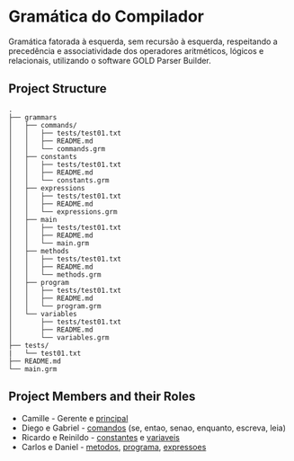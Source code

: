 # Gramática do Compilador

Gramática fatorada à esquerda, sem recursão à esquerda, respeitando a precedência e associatividade dos operadores aritméticos, lógicos e relacionais, utilizando o software GOLD Parser Builder.

## Project Structure
```
.
├── grammars
│   ├── commands/
│   │   ├── tests/test01.txt
│   │   ├── README.md
│   │   └── commands.grm
│   ├── constants
│   │   ├── tests/test01.txt
│   │   ├── README.md
│   │   └── constants.grm
│   ├── expressions
│   │   ├── tests/test01.txt
│   │   ├── README.md
│   │   └── expressions.grm
│   ├── main
│   │   ├── tests/test01.txt
│   │   ├── README.md
│   │   └── main.grm
│   ├── methods
│   │   ├── tests/test01.txt
│   │   ├── README.md
│   │   └── methods.grm
│   ├── program
│   │   ├── tests/test01.txt
│   │   ├── README.md
│   │   └── program.grm
│   └── variables
│       ├── tests/test01.txt
│       ├── README.md
│       └── variables.grm
├── tests/
|   └── test01.txt
├── README.md
└── main.grm
```

## Project Members and their Roles

* Camille - Gerente e [principal](/grammars/main)
* Diego e Gabriel - [comandos](/grammars/commands) (se, entao, senao, enquanto, escreva, leia)
* Ricardo e Reinildo - [constantes](/grammars/constants) e [variaveis](/grammars/variables)
* Carlos e Daniel - [metodos](/grammars/methods), [programa](/grammars/program), [expressoes](/grammars/expressions)
